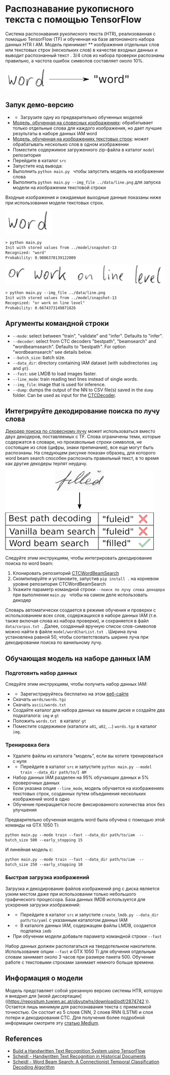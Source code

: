# Распознавание рукописного текста с помощью TensorFlow


Система распознавания рукописного текста (HTR), реализованная с помощью TensorFlow (TF) и обученная на базе автономного набора данных HTR I AM.
Модель принимает ** изображения отдельных слов или текстовых строк (нескольких слов) в качестве входных данных  и выводит распознанный текст .
3/4 слов из набора проверки распознаны правильно, а частота ошибок символов составляет около 10%.

![htr](./doc/htr.png)


## Запук демо-версию

* * Загрузите одну из предварительно обученных моделей
* [Модель, обученная на словесных изображениях](https://www.dropbox.com/s/mya8hw6jyzqm0a3/word-model.zip?dl=1 ):
обрабатывает только отдельные слова для каждого изображения, но дает лучшие результаты в наборе данных IAM word
* [Модель, обученная на изображениях текстовых строк](https://www.dropbox.com/s/7xwkcilho10rthn/line-model.zip?dl=1 ):
может обрабатывать несколько слов в одном изображении
* Поместите содержимое загруженного zip-файла в каталог `model` репозитория
* Перейдите в каталог `src`
* Запустите код вывода:
* Выполнить `python main.py ` чтобы запустить модель на изображении слова
* Выполнить `python main.py --img_file ../data/line.png` для запуска модели на изображении текстовой строки

Входные изображения и ожидаемые выходные данные показаны ниже при использовании модели текстовых строк.

![test](./data/word.png)
```
> python main.py
Init with stored values from ../model/snapshot-13
Recognized: "word"
Probability: 0.9806370139122009
```

![test](./data/line.png)

```
> python main.py --img_file ../data/line.png
Init with stored values from ../model/snapshot-13
Recognized: "or work on line level"
Probability: 0.6674373149871826
```

## Аргументы командной строки
* `--mode`: select between "train", "validate" and "infer". Defaults to "infer".
* `--decoder`: select from CTC decoders "bestpath", "beamsearch" and "wordbeamsearch". Defaults to "bestpath". For option "wordbeamsearch" see details below.
* `--batch_size`: batch size.
* `--data_dir`: directory containing IAM dataset (with subdirectories `img` and `gt`).
* `--fast`: use LMDB to load images faster.
* `--line_mode`: train reading text lines instead of single words.
* `--img_file`: image that is used for inference.
* `--dump`: dumps the output of the NN to CSV file(s) saved in the `dump` folder. Can be used as input for the [CTCDecoder](https://github.com/githubharald/CTCDecoder).

## Интегрируйте декодирование поиска по лучу слова
[Декодер поиска по словесному лучу](https://repositum.tuwien.ac.at/obvutwoa/download/pdf/2774578 ) может использоваться вместо двух декодеров, поставляемых с TF.
Слова ограничены теми, которые содержатся в словаре, но произвольные строки символов, не состоящие из слов (цифры, знаки препинания), все еще могут быть распознаны.
На следующем рисунке показан образец, для которого word beam search способен распознать правильный текст, в то время как другие декодеры терпят неудачу.

![decoder_comparison](./doc/decoder_comparison.png)

Следуйте этим инструкциям, чтобы интегрировать декодирование поиска по word beam:

1. Клонировать репозиторий [CTCWordBeamSearch](https://github.com/githubharald/CTCWordBeamSearch )
2. Скомпилируйте и установите, запустив `pip install .` на корневом уровне репозитория CTCWordBeamSearch
3. Укажите параметр командной строки `--поиск по лучу слова декодера` при выполнении `main.py ` чтобы на самом деле использовать декодер

Словарь автоматически создается в режиме обучения и проверки с использованием всех слов, содержащихся в наборе данных IAM (т.е. также включая слова из набора проверки), и сохраняется в файл `data/corpus.txt `.
Далее, созданный вручную список слов-символов можно найти в файле `model/wordCharList.txt `.
Ширина луча установлена равной 50, чтобы соответствовать ширине луча при декодировании поиска по ванильному лучу.

## Обучающая модель на наборе данных IAM

### Подготовить набор данных
Следуйте этим инструкциям, чтобы получить набор данных IAM:

* * Зарегистрируйтесь бесплатно на этом [веб-сайте](http://www.fk.inf.unibe.ch/databases/iam-handwriting-database )
* Скачать `words/words.tgz`
* Скачать `ascii/words.txt `
* Создайте каталог для набора данных на вашем диске и создайте два подкаталога: `img` и `gt`
* Положить `words.txt ` в каталог `gt`
* Поместите содержимое (каталоги `a01`, `a02`, ...) `words.tgz` в каталог `img`.

### Тренировка бега

* Удалите файлы из каталога "модель", если вы хотите тренироваться с нуля
* * Перейдите в каталог `src` и запустите `python main.py --model train --data_dir path/to/I AM`
* Набор данных IAM разделен на 95% обучающих данных и 5% проверочных данных  
* Если указана опция `--line_mode`,
модель обучается на изображениях текстовых строк, созданных путем объединения нескольких изображений word в одно  
* Обучение прекращается после фиксированного количества эпох без улучшения

Предварительно обученная модель word была обучена с помощью этой команды на GTX 1050 Ti:
```
python main.py --mode train --fast --data_dir path/to/iam  --batch_size 500 --early_stopping 15
```

И линейная модель с:
```
python main.py --mode train --fast --data_dir path/to/iam  --batch_size 250 --early_stopping 10
```


### Быстрая загрузка изображений
Загрузка и декодирование файлов изображений png с диска является узким местом даже при использовании только небольшого графического процессора.
База данных IMDB используется для ускорения загрузки изображений:
* * Перейдите в каталог `src` и запустите `create_lmdb.py --data_dir path/to/yaml` с указанным каталогом данных IAM
* * В каталоге данных IAM, содержащем файлы LMDB, создается подпапка `imdb`
* При обучении модели добавьте параметр командной строки `--fast`

Набор данных должен располагаться на твердотельном накопителе.
Использование опции `--fast` и GTX 1050 Ti для обучения отдельным словам занимает около 3 часов при размере пакета 500.
Обучение работе с текстовыми строками занимает немного больше времени.


## Информация о модели

Модель представляет собой урезанную версию системы HTR, которую я внедрил для [моей диссертации]((https://repositum.tuwien.ac.at/obvutwhs/download/pdf/2874742 )).
Остается лишь минимум для распознавания текста с приемлемой точностью.
Он состоит из 5 слоев CNN, 2 слоев RNN (LSTM) и слоя потери и декодирования CTC.
Для получения более подробной информации смотрите эту [статью Medium](https://towardsdatascience.com/2326a3487cd5 ).


## References
* [Build a Handwritten Text Recognition System using TensorFlow](https://towardsdatascience.com/2326a3487cd5)
* [Scheidl - Handwritten Text Recognition in Historical Documents](https://repositum.tuwien.ac.at/obvutwhs/download/pdf/2874742)
* [Scheidl - Word Beam Search: A Connectionist Temporal Classification Decoding Algorithm](https://repositum.tuwien.ac.at/obvutwoa/download/pdf/2774578)

